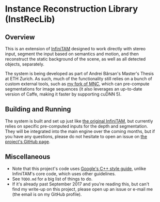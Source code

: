 # Instance Reconstruction Library (InstRecLib)

## Overview 

This is an extension of [InfiniTAM](https://github.com/victorprad/InfiniTAM) designed to work
directly with stereo input, segment the input based on semantics and motion, and then reconstruct
the static background of the scene, as well as all detected objects, separately.

The system is being developed as part of Andrei Bârsan's Master's Thesis at ETH Zurich. As such,
much of the functionality still relies on a bunch of custom external tools, such as [my fork
of MNC](https://github.com/AndreiBarsan/MNC), which can pre-compute segmentations for image
sequences (it also leverages an up-to-date version of Caffe, making it faster by supporting cuDNN
5).


## Building and Running

The system is built and set up just like
[the original InfiniTAM](https://github.com/victorprad/InfiniTAM), but currently relies on specific
pre-computed inputs for the depth and segmentation. They will be integrated into the main engine
over the coming months, but if you have any questions, please do not hesitate to open an issue
on [the project's GitHub page](https://github.com/AndreiBarsan/InfiniTAM).


## Miscellaneous

 * Note that this project's code uses 
   [Google's C++ style guide](https://google.github.io/styleguide/cppguide.html#Declaration_Order),
   unlike InfiniTAM's core code, which uses other guidelines. 
 * See `TODO.md` for a big list of things to do.
 * If it's already past September 2017 and you're reading this, but can't find my write-up on this
   project, please open up an issue or e-mail me (the email is on my GitHub profile).
